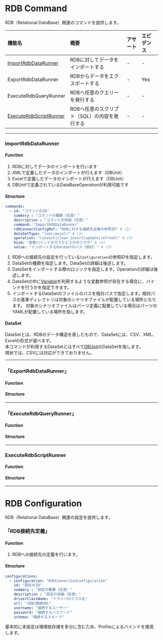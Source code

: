 # RDB Command

RDB（Relational DataBase）関連のコマンドを提供します。

|機能名|概要|アサート|エビデンス|
|:---|:---|:---|:---|
|[ImportRdbDataRunner](#ImportRdbDataRunner)|RDBに対してデータをインポートする|-|-|
|ExportRdbDataRunner|RDBからデータをエクスポートする|-|Yes|
|ExecuteRdbQueryRunner|RDBへ任意のクエリーを発行する|-|-|
|[ExecuteRdbScriptRunner](#ExecuteRdbScriptRunner)|RDBへ任意のスクリプト（SQL）の内容を発行する|-|-|

------

### ImportRdbDataRunner

#### Function

1. RDBに対してデータのインポートを行います
1. XMLで定義したデータのインポートが行えます（DBUnit）
1. Excelで定義したデータのインポートが行えます（DBUnit）
1. DBUnitで定義されているDataBaseOperationが利用可能です

#### Structure

```yaml
commands:
  - id: "コマンドのID"
    summary : "コマンドの概要（任意）"
    description : "コマンドの詳細（任意）"
    command: "ImportRdbDataRunner"
    rdbConnectConfigRef: "RDBに対する接続先定義の参照ID" # (1)
    dataSetType: "(xml|excel)" # (2)
    operation: "(insert|clean_insert|update|refresh)" # (3)
    bind: "変数バインドを行うかどうかのフラグ" # (4)
    value: "インポートするDataSetのパス（相対）" # (5)
```

1. RDBへの接続先の設定を行っている`Configuration`の参照IDを指定します。
2. DataSetの種類を指定します。DataSetの詳細は後述します。
3. DataSetをインポートする際のロジックを指定します。Operationの詳細は後述します。
4. DataSetの中に[Variable](/pages/specification/variables.md)を利用するような変数参照が存在する場合に、バインドを行うかを指定できます。
5. インポートするDataSetのファイルのパスを相対パスで指定します。相対パスの基準ディレクトリは対象のシナリオファイルが配置している場所となります。
対象のシナリオファイルはパーツ定義に配置している場合はパーツのYAMLが配置している場所を指します。

#### DataSet
DataSetとは、RDBのデータ構造を表したもので、DataSetには、CSV、XML、Excelの形式が選べます。  
本コマンドが利用するDataSetとはすべて[DBUnit](http://dbunit.sourceforge.net/)のDataSetを指します。  
現状では、CSVには対応ができておりません。    
  
------

### 「ExportRdbDataRunner」

#### Function

#### Structure

------

### 「ExecuteRdbQueryRunner」

#### Function

#### Structure

------

### ExecuteRdbScriptRunner

#### Function

#### Structure

------

# RDB Configuration

RDB（Relational DataBase）関連の設定を提供します。

### 「RDB接続先定義」

#### Function
1. RDBへの接続先の定義を行います。

#### Structure

```yaml
configurations:
  - configuration: "RdbConnectionConfiguration"
    id: "設定のID"
    summary : "設定の概要（任意）"
    description : "設定の詳細（任意）"
    driverClassName: "ドライバのクラス名"
    url: "JDBC接続URL"
    username: "接続するユーザー"
    password: "接続するパスワード"
    schema: "接続するスキーマ"
```

基本的に本設定は環境依存値を多分に含むため、Profileによるバインドを推奨します。